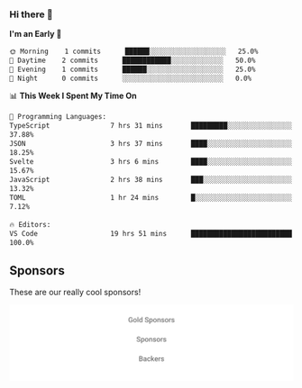 ### Hi there 👋

<!--
**alexanderniebuhr/alexanderniebuhr** is a ✨ _special_ ✨ repository because its `README.md` (this file) appears on your GitHub profile.

Here are some ideas to get you started:

- 🔭 I’m currently working on ...
- 🌱 I’m currently learning ...
- 👯 I’m looking to collaborate on ...
- 🤔 I’m looking for help with ...
- 💬 Ask me about ...
- 📫 How to reach me: ...
- 😄 Pronouns: ...
- ⚡ Fun fact: ...
-->

<!--START_SECTION:waka-->
**I'm an Early 🐤** 

```text
🌞 Morning    1 commits      ██████░░░░░░░░░░░░░░░░░░░   25.0% 
🌆 Daytime    2 commits      ████████████░░░░░░░░░░░░░   50.0% 
🌃 Evening    1 commits      ██████░░░░░░░░░░░░░░░░░░░   25.0% 
🌙 Night      0 commits      ░░░░░░░░░░░░░░░░░░░░░░░░░   0.0%

```


📊 **This Week I Spent My Time On** 

```text
💬 Programming Languages: 
TypeScript               7 hrs 31 mins       █████████░░░░░░░░░░░░░░░░   37.88% 
JSON                     3 hrs 37 mins       ████░░░░░░░░░░░░░░░░░░░░░   18.25% 
Svelte                   3 hrs 6 mins        ████░░░░░░░░░░░░░░░░░░░░░   15.67% 
JavaScript               2 hrs 38 mins       ███░░░░░░░░░░░░░░░░░░░░░░   13.32% 
TOML                     1 hr 24 mins        █░░░░░░░░░░░░░░░░░░░░░░░░   7.12%

🔥 Editors: 
VS Code                  19 hrs 51 mins      █████████████████████████   100.0%

```


<!--END_SECTION:waka-->

## Sponsors

These are our really cool sponsors!

<!-- sponsors -->

<!-- sponsors -->

<p align="center">
  <a href="https://github.com/sponsors/alexanderniebuhr">
    <img src='./sponsors.svg'/>
  </a>
</p>
